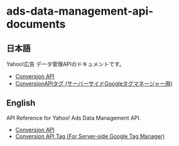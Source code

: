 # ads-data-management-api-documents

## 日本語

Yahoo!広告 データ管理APIのドキュメントです。

- [Conversion API](/docs_ja/conversion-api.md)
- [ConversionAPIタグ (サーバーサイドGoogleタグマネージャー用)](/docs_ja/conversion-api-tag.md)

## English

API Reference for Yahoo! Ads Data Management API. 

- [Conversion API](/docs_en/conversion-api.md)
- [Conversion API Tag (For Server-side Google Tag Manager)](/docs_en/conversion-api-tag.md)
